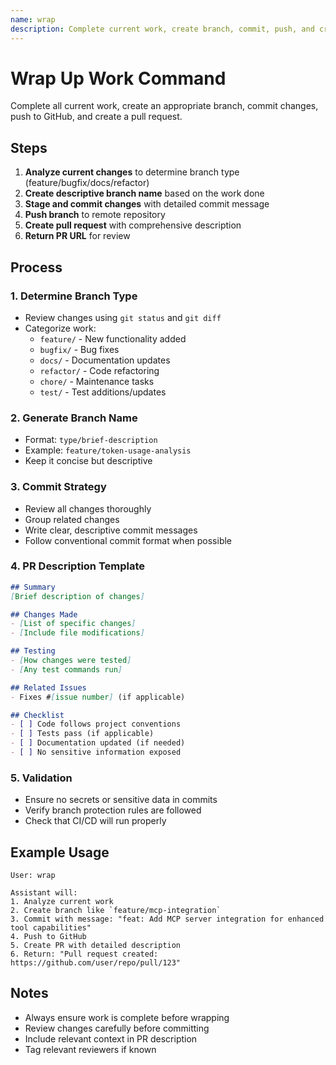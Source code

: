 ```yaml
---
name: wrap
description: Complete current work, create branch, commit, push, and create PR
---
```


# Wrap Up Work Command

Complete all current work, create an appropriate branch, commit changes, push to GitHub, and create a pull request.

## Steps

1. **Analyze current changes** to determine branch type (feature/bugfix/docs/refactor)
2. **Create descriptive branch name** based on the work done
3. **Stage and commit changes** with detailed commit message
4. **Push branch** to remote repository
5. **Create pull request** with comprehensive description
6. **Return PR URL** for review

## Process

### 1. Determine Branch Type
- Review changes using `git status` and `git diff`
- Categorize work:
  - `feature/` - New functionality added
  - `bugfix/` - Bug fixes
  - `docs/` - Documentation updates
  - `refactor/` - Code refactoring
  - `chore/` - Maintenance tasks
  - `test/` - Test additions/updates

### 2. Generate Branch Name
- Format: `type/brief-description`
- Example: `feature/token-usage-analysis`
- Keep it concise but descriptive

### 3. Commit Strategy
- Review all changes thoroughly
- Group related changes
- Write clear, descriptive commit messages
- Follow conventional commit format when possible

### 4. PR Description Template
```markdown
## Summary
[Brief description of changes]

## Changes Made
- [List of specific changes]
- [Include file modifications]

## Testing
- [How changes were tested]
- [Any test commands run]

## Related Issues
- Fixes #[issue number] (if applicable)

## Checklist
- [ ] Code follows project conventions
- [ ] Tests pass (if applicable)
- [ ] Documentation updated (if needed)
- [ ] No sensitive information exposed
```

### 5. Validation
- Ensure no secrets or sensitive data in commits
- Verify branch protection rules are followed
- Check that CI/CD will run properly

## Example Usage

```
User: wrap

Assistant will:
1. Analyze current work
2. Create branch like `feature/mcp-integration`
3. Commit with message: "feat: Add MCP server integration for enhanced tool capabilities"
4. Push to GitHub
5. Create PR with detailed description
6. Return: "Pull request created: https://github.com/user/repo/pull/123"
```

## Notes
- Always ensure work is complete before wrapping
- Review changes carefully before committing
- Include relevant context in PR description
- Tag relevant reviewers if known